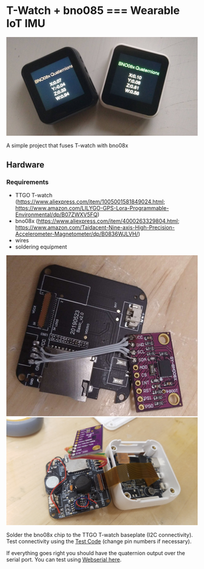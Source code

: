 # T-Watch + bno085 === Wearable IoT IMU

![Main](main.jpg)

A simple project that fuses T-watch with bno08x

## Hardware

### Requirements
- TTGO T-watch (https://www.aliexpress.com/item/1005001581849024.html; https://www.amazon.com/LILYGO-GPS-Lora-Programmable-Environmental/dp/B07ZWXV5FQ)
- bno08x (https://www.aliexpress.com/item/4000263329804.html; https://www.amazon.com/Taidacent-Nine-axis-High-Precision-Accelerometer-Magnetometer/dp/B0836WJLVH/)
- wires
- soldering equipment 

![Make1](make1.jpg)
![Make2](make2.jpg)


Solder the bno08x chip to the TTGO T-watch baseplate (I2C connectivity). Test connectivity using the [Test Code](https://github.com/tejaswigowda/t-watch-bno085/blob/main/i2cAddr/i2cAddr.ino) (change pin numbers if necessary).

If everything goes right you should have the quaternion output over the serial port. You can test using [Webserial here](https://tejaswigowda.com/webserial-imu-debug/).



<script>
  $(".credits.right").fadeOut(0);
  </script>
